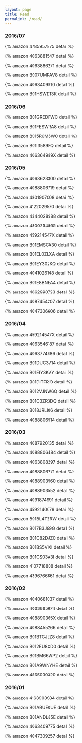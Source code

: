 ```yaml
---
layout: page
title: Read
permalink: /read/
---
```



### 2016/07

{% amazon 4785957875 detail %}

{% amazon 4063881547 detail %}

{% amazon 4063886271 detail %}

{% amazon B007UMRAV8 detail %}

{% amazon 4063409910 detail %}

{% amazon B01HSWD13K detail %}

### 2016/06

{% amazon B01GREDFWC detail %}

{% amazon B01FESWRA8 detail %}

{% amazon B015R0M8W0 detail %}

{% amazon B01I3589FQ detail %}

{% amazon 406364989X detail %}


### 2016/05

{% amazon 4063623300 detail %}

{% amazon 4088806719 detail %}

{% amazon 4801907008 detail %}

{% amazon 4122029570 detail %}

{% amazon 4344028988 detail %}

{% amazon 4800254965 detail %}

{% amazon 459214547X detail %}

{% amazon B01EMSCA30 detail %}

{% amazon B01EL0ZLXA detail %}

{% amazon B01EY302KQ detail %}

{% amazon 4041026148 detail %}

{% amazon B01E8BNEA4 detail %}

{% amazon 4062990733 detail %}

{% amazon 4087454207 detail %}

{% amazon 4047306606 detail %}


### 2016/04


{% amazon 459214547X detail %}

{% amazon 4063546187 detail %}

{% amazon 4063774686 detail %}

{% amazon B01DUC3V14 detail %}

{% amazon B01EIY3KVY detail %}

{% amazon B01DITFRIO detail %}

{% amazon B012VJNW6Q detail %}

{% amazon B01C3ZR3DQ detail %}

{% amazon B018JRLI06 detail %}

{% amazon 4088806514 detail %}


### 2016/03

{% amazon 4087920135 detail %}

{% amazon 4088806484 detail %}

{% amazon 4063808297 detail %}

{% amazon 4088806271 detail %}

{% amazon 4088903560 detail %}

{% amazon 4088903552 detail %}

{% amazon 4091874991 detail %}

{% amazon 4592140079 detail %}

{% amazon B01BL4TZRW detail %}

{% amazon B017B3J99G detail %}

{% amazon B01C82DJZ0 detail %}

{% amazon B01BS5VIXI detail %}

{% amazon B01CS03A3I detail %}

{% amazon 4107718808 detail %}

{% amazon 4396766661 detail %}

### 2016/02

{% amazon 4040681037 detail %}

{% amazon 4063885674 detail %}

{% amazon 408890365X detail %}

{% amazon 4088455266 detail %}

{% amazon B01BTGJLZ8 detail %}

{% amazon B012EU8CD0 detail %}

{% amazon B01BM66WP2 detail %}

{% amazon B01A9WNYHE detail %}

{% amazon 4865930329 detail %}


### 2016/01

{% amazon 4163903984 detail %}

{% amazon B01ABUE0UE detail %}

{% amazon B01ANDL85E detail %}

{% amazon 4063409775 detail %}

{% amazon 4047309257 detail %}

